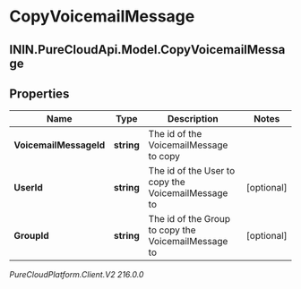 # CopyVoicemailMessage

## ININ.PureCloudApi.Model.CopyVoicemailMessage

## Properties

|Name | Type | Description | Notes|
|------------ | ------------- | ------------- | -------------|
| **VoicemailMessageId** | **string** | The id of the VoicemailMessage to copy | |
| **UserId** | **string** | The id of the User to copy the VoicemailMessage to | [optional] |
| **GroupId** | **string** | The id of the Group to copy the VoicemailMessage to | [optional] |



_PureCloudPlatform.Client.V2 216.0.0_
